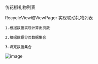 仿花椒礼物列表

RecycleView和ViewPager 实现联动礼物列表

    1.根据数据实现计算出页数

    2.根据数据分页数据集合

    3.填充数据集合

![image](https://github.com/yangdong123/ViewPagerGiftList/blob/master/app/src/main/res/mipmap-hdpi/ezgif_.gif?raw=true)
